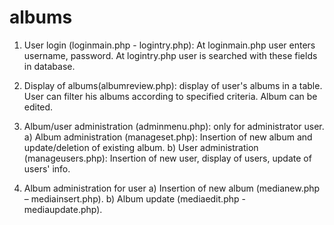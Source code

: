 # albums

1) User login (loginmain.php - logintry.php): At loginmain.php user enters username, password.
At logintry.php user is searched with these fields in database.

2) Display of albums(albumreview.php): display of user's albums in a table. User can filter his albums according to specified criteria.
Album can be edited.

3) Album/user administration (adminmenu.php): only for administrator user.
    a) Album administration (manageset.php): Insertion of new album and update/deletion of existing album.
    b) User administration (manageusers.php): Insertion of new user, display of users, update of users' info.
    
4) Album administration for user
    a) Insertion of new album (medianew.php – mediainsert.php).
    b) Album update (mediaedit.php - mediaupdate.php).
